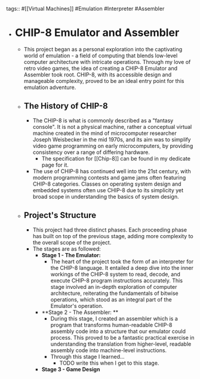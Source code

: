 tags:: #[[Virtual Machines]] #Emulation #Interpreter #Assembler

- # CHIP-8 Emulator and Assembler
	- This project began as a personal exploration into the captivating world of emulation - a field of computing that blends low-level computer architecture with intricate operations. Through my love of retro video games, the idea of creating a CHIP-8 Emulator and Assembler took root. CHIP-8, with its accessible design and manageable complexity, proved to be an ideal entry point for this emulation adventure.
	- ## The History of CHIP-8
		- The CHIP-8 is what is commonly described as a "fantasy console". It is not a physical machine, rather a conceptual virtual machine created in the mind of microcomputer researcher Joseph Weisbecker in the mid 1970s, and its aim was to simplify video game programming on early microcomputers, by providing consistency over a range of differing hardware.
			- The specification for [[Chip-8]] can be found in my dedicate page for it.
		- The use of CHIP-8 has continued well into the 21st century, with modern programming contests and game jams often featuring CHIP-8 categories. Classes on operating system design and embedded systems often use CHIP-8 due to its simplicity yet broad scope in understanding the basics of system design.
	- ## Project's Structure
		- This project had three distinct phases. Each proceeding phase has built on top of the previous stage, adding more complexity to the overall scope of the project.
		- The stages are as followed:
			- **Stage 1 -  The Emulator:**
				- The heart of the project took the form of an interpreter for the CHIP-8 language. It entailed a deep dive into the inner workings of the CHIP-8 system to read, decode, and execute CHIP-8 program instructions accurately. This stage involved an in-depth exploration of computer architecture, reiterating the fundamentals of bitwise operations, which stood as an integral part of the Emulator's operation.
			- **Stage 2 - The Assembler: **
				- During this stage, I created an assembler which is a program that transforms human-readable CHIP-8 assembly code into a structure that our emulator could process. This proved to be a fantastic practical exercise in understanding the translation from higher-level, readable assembly code into machine-level instructions.
				- Through this stage I learned...
					- TODO write this when I get to this stage.
			- **Stage 3 - Game Design**